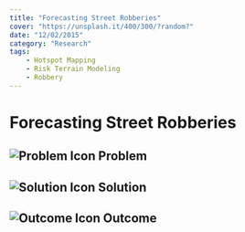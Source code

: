 ```yaml
---
title: "Forecasting Street Robberies"
cover: "https://unsplash.it/400/300/?random?"
date: "12/02/2015"
category: "Research"
tags:
    - Hotspot Mapping
    - Risk Terrain Modeling
    - Robbery 
---
```


# Forecasting Street Robberies

## ![Problem Icon](https://github.com/google/material-design-icons/raw/master/alert/1x_web/ic_error_outline_black_48dp.png "Problem") Problem

## ![Solution Icon](https://github.com/google/material-design-icons/raw/master/action/1x_web/ic_lightbulb_outline_black_48dp.png "Solution") Solution

## ![Outcome Icon](https://github.com/google/material-design-icons/raw/master/action/1x_web/ic_view_list_black_48dp.png "Outcome") Outcome
